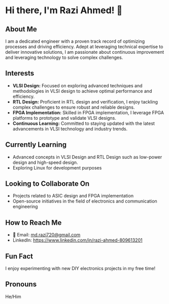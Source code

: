 # Hi there, I'm Razi Ahmed! 👋

## About Me
I am a dedicated engineer with a proven track record of optimizing processes and driving efficiency. Adept at leveraging technical expertise to deliver innovative solutions, I am passionate about continuous improvement and leveraging technology to solve complex challenges.

## Interests
- **VLSI Design:** Focused on exploring advanced techniques and methodologies in VLSI design to achieve optimal performance and efficiency.
- **RTL Design:** Proficient in RTL design and verification, I enjoy tackling complex challenges to ensure robust and reliable designs.
- **FPGA Implementation:** Skilled in FPGA implementation, I leverage FPGA platforms to prototype and validate VLSI designs.
- **Continuous Learning:** Committed to staying updated with the latest advancements in VLSI technology and industry trends.

## Currently Learning
- Advanced concepts in VLSI Design and RTL Design such as low-power design and high-speed design.
- Exploring Linux for development purposes

## Looking to Collaborate On
- Projects related to ASIC design and FPGA implementation
- Open-source initiatives in the field of electronics and communication engineering

## How to Reach Me
- 📧 Email: md.razi720@gmail.com
- LinkedIn: https://www.linkedin.com/in/razi-ahmed-809613201

## Fun Fact
I enjoy experimenting with new DIY electronics projects in my free time!

## Pronouns
He/Him

